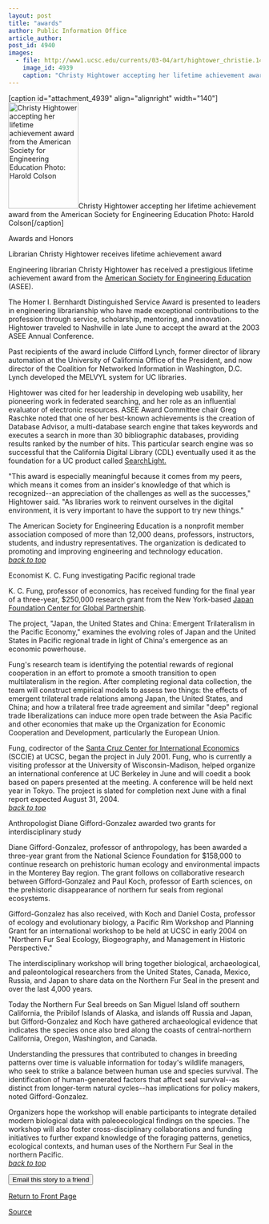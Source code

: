 ```yaml
---
layout: post
title: "awards"
author: Public Information Office
article_author: 
post_id: 4940
images:
  - file: http://www1.ucsc.edu/currents/03-04/art/hightower_christie.140.jpg
    image_id: 4939
    caption: "Christy Hightower accepting her lifetime achievement award from the American Society for Engineering Education Photo: Harold Colson"
---
```


[caption id="attachment_4939" align="alignright" width="140"]<a href="http://dev-ucsc-news.pantheonsite.io/wp-content/uploads/2003/07/hightower_christie.140.jpg"><img class="size-full wp-image-4939" src="http://dev-ucsc-news.pantheonsite.io/wp-content/uploads/2003/07/hightower_christie.140.jpg" alt="Christy Hightower accepting her lifetime achievement award from the American Society for Engineering Education Photo: Harold Colson" width="140" height="212" /></a>Christy Hightower accepting her lifetime achievement award from the American Society for Engineering Education Photo: Harold Colson[/caption]
<p class="pagehead">
  Awards and Honors
</p>
<p>
  <span class="sectionhead"><a name="librarian" id="librarian"></a>Librarian Christy Hightower receives lifetime achievement award</span><br>
</p>
<p>
  Engineering librarian Christy Hightower has received a prestigious lifetime achievement award from the <a href="http://www.asee.org/">American Society for Engineering Education</a> (ASEE).<br>
</p>
<p>
  The Homer I. Bernhardt Distinguished Service Award is presented to leaders in engineering librarianship who have made exceptional contributions to the profession through service, scholarship, mentoring, and innovation. Hightower traveled to Nashville in late June to accept the award at the 2003 ASEE Annual Conference.<br>
</p>
<p>
  Past recipients of the award include Clifford Lynch, former director of library automation at the University of California Office of the President, and now director of the Coalition for Networked Information in Washington, D.C. Lynch developed the MELVYL system for UC libraries.<br>
</p>
<p>
  Hightower was cited for her leadership in developing web usability, her pioneering work in federated searching, and her role as an influential evaluator of electronic resources. ASEE Award Committee chair Greg Raschke noted that one of her best-known achievements is the creation of Database Advisor, a multi-database search engine that takes keywords and executes a search in more than 30 bibliographic databases, providing results ranked by the number of hits. This particular search engine was so successful that the California Digital Library (CDL) eventually used it as the foundation for a UC product called <a href="http://searchlight.cdlib.org/cgi-bin/searchlight">SearchLight.</a><br>
</p>
<p>
  "This award is especially meaningful because it comes from my peers, which means it comes from an insider's knowledge of that which is recognized--an appreciation of the challenges as well as the successes," Hightower said. "As libraries work to reinvent ourselves in the digital environment, it is very important to have the support to try new things."<br>
</p>
<p>
  The American Society for Engineering Education is a nonprofit member association composed of more than 12,000 deans, professors, instructors, students, and industry representatives. The organization is dedicated to promoting and improving engineering and technology education.<br>
  <a href="#librarian"><i>back to top</i></a>
</p>
<p>
  <span class="sectionhead"><a name="economist" id="economist"></a>Economist K. C. Fung investigating Pacific regional trade</span>
</p>
<p>
  K. C. Fung, professor of economics, has received funding for the final year of a three-year, $250,000 research grant from the New York-based <a href="http://www.cgp.org/">Japan Foundation Center for Global Partnership</a>.<br>
</p>
<p>
  The project, "Japan, the United States and China: Emergent Trilateralism in the Pacific Economy," examines the evolving roles of Japan and the United States in Pacific regional trade in light of China's emergence as an economic powerhouse.<br>
</p>
<p>
  Fung's research team is identifying the potential rewards of regional cooperation in an effort to promote a smooth transition to open multilateralism in the region. After completing regional data collection, the team will construct empirical models to assess two things: the effects of emergent trilateral trade relations among Japan, the United States, and China; and how a trilateral free trade agreement and similar "deep" regional trade liberalizations can induce more open trade between the Asia Pacific and other economies that make up the Organization for Economic Cooperation and Development, particularly the European Union.<br>
</p>
<p>
  Fung, codirector of the <a href="http://sccie.ucsc.edu/">Santa Cruz Center for International Economics</a> (SCCIE) at UCSC, began the project in July 2001. Fung, who is currently a visiting professor at the University of Wisconsin-Madison, helped organize an international conference at UC Berkeley in June and will coedit a book based on papers presented at the meeting. A conference will be held next year in Tokyo. The project is slated for completion next June with a final report expected August 31, 2004.<br>
  <a href="#librarian"><i>back to top</i></a><a href="#division"></a>
</p>
<p>
  <span class="sectionhead"><a name="anthropologist" id="anthropologist"></a>Anthropologist Diane Gifford-Gonzalez awarded two grants for interdisciplinary study<br></span>
</p>
<p>
  Diane Gifford-Gonzalez, professor of anthropology, has been awarded a three-year grant from the National Science Foundation for $158,000 to continue research on prehistoric human ecology and environmental impacts in the Monterey Bay region. The grant follows on collaborative research between Gifford-Gonzalez and Paul Koch, professor of Earth sciences, on the prehistoric disappearance of northern fur seals from regional ecosystems.<br>
</p>
<p>
  Gifford-Gonzalez has also received, with Koch and Daniel Costa, professor of ecology and evolutionary biology, a Pacific Rim Workshop and Planning Grant for an international workshop to be held at UCSC in early 2004 on "Northern Fur Seal Ecology, Biogeography, and Management in Historic Perspective."<br>
</p>
<p>
  The interdisciplinary workshop will bring together biological, archaeological, and paleontological researchers from the United States, Canada, Mexico, Russia, and Japan to share data on the Northern Fur Seal in the present and over the last 4,000 years.<br>
</p>
<p>
  Today the Northern Fur Seal breeds on San Miguel Island off southern California, the Pribilof Islands of Alaska, and islands off Russia and Japan, but Gifford-Gonzalez and Koch have gathered archaeological evidence that indicates the species once also bred along the coasts of central-northern California, Oregon, Washington, and Canada.<br>
</p>
<p>
  Understanding the pressures that contributed to changes in breeding patterns over time is valuable information for today's wildlife managers, who seek to strike a balance between human use and species survival. The identification of human-generated factors that affect seal survival--as distinct from longer-term natural cycles--has implications for policy makers, noted Gifford-Gonzalez.<br>
</p>
<p>
  Organizers hope the workshop will enable participants to integrate detailed modern biological data with paleoecological findings on the species. The workshop will also foster cross-disciplinary collaborations and funding initiatives to further expand knowledge of the foraging patterns, genetics, ecological contexts, and human uses of the Northern Fur Seal in the northern Pacific.<br>
  <a href="#librarian"><i>back to top</i></a>
</p>
<p>
  <input name="t1" size="-1" type="hidden">
</p>
<p>
  <input name="SUBMIT" type="submit" value="Email this story to a friend">
</p>
<p>
  <a href="http://currents.ucsc.edu/">Return to Front Page</a>
</p>
<p><a href="http://www1.ucsc.edu/currents/03-04/07-21/awards.html" title="Permalink to awards">Source</a></p>
